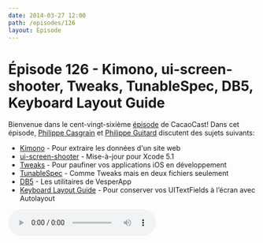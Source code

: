 ```yaml
---
date: 2014-03-27 12:00
path: /episodes/126
layout: Episode
---
```

# Épisode 126 - Kimono, ui-screen-shooter, Tweaks, TunableSpec, DB5, Keyboard Layout Guide
<p>Bienvenue dans le cent-vingt-sixième <a href="https://archive.org/download/cacaocast/cacaocast_126.m4a" title="CacaoCast Episode 126">épisode</a> de CacaoCast! Dans cet épisode, <a href="http://www.twitter.com/philippec" title="Philippe Casgrain sur Twitter">Philippe Casgrain</a> et <a href="http://www.twitter.com/philippeguitard" title="Philippe Guitard sur Twitter">Philippe Guitard</a> discutent des sujets suivants:</p>
<ul><li><a href="https://www.kimonolabs.com" title="Kimono">Kimono</a> - Pour extraire les données d'un site web</li>
<li><a href="http://cocoamanifest.net/articles/2014/03/ui-screen-shooter-now-simpler-and-more-robust-since-xcode-5-1.html" title="ui-screen-shooter">ui-screen-shooter</a> - Mise-à-jour pour Xcode 5.1</li>
<li><a href="https://github.com/facebook/Tweaks" title="Tweaks">Tweaks</a> - Pour paufiner vos applications iOS en développement</li>
<li><a href="https://github.com/kongtomorrow/TunableSpec" title="TunableSpec">TunableSpec</a> - Comme Tweaks mais en deux fichiers seulement</li>
<li><a href="https://github.com/quartermaster/DB5" title="DB5">DB5</a> - Les utilitaires de VesperApp</li>
<li><a href="http://www.jpsim.com/keyboard-layout-guide/" title="Keyboard Layout Guide">Keyboard Layout Guide</a> - Pour conserver vos UITextFields à l’écran avec Autolayout</li>
</ul>
<p><audio controls><source src="https://archive.org/download/cacaocast/cacaocast_126.m4a" type="audio/mpeg"><source src="https://archive.org/download/cacaocast/cacaocast_126.m4a" type="audio/mp4">Votre navigateur ne supporte pas l'élément audio / Your browser does not support the audio element.</audio></p>
